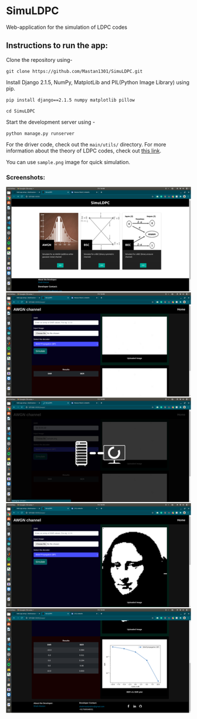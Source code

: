 # SimuLDPC
Web-application for the simulation of LDPC codes

## Instructions to run the app:

Clone the repository using-
```
git clone https://github.com/Mastan1301/SimuLDPC.git
```

Install Django 2.1.5, NumPy, MatplotLib and PIL(Python Image Library) using pip.

``` 
pip install django==2.1.5 numpy matplotlib pillow
 ```
 ```
 cd SimuLDPC
 ```
 
 Start the development server using - 
 
 ```
 python manage.py runserver
 ```
 For the driver code, check out the ```main/utils/``` directory. For more information about the theory of LDPC codes, check out [this link](https://github.com/Mastan1301/Signal-Processing/tree/master/LDPC).
 
 You can use ```sample.png``` image for quick simulation.
 
 ### Screenshots: 
 
 ![1](https://github.com/Mastan1301/SimuLDPC/blob/master/media/figs/1.png)
  ![2](https://github.com/Mastan1301/SimuLDPC/blob/master/media/figs/2.png)
   ![3](https://github.com/Mastan1301/SimuLDPC/blob/master/media/figs/3.png)
    ![4](https://github.com/Mastan1301/SimuLDPC/blob/master/media/figs/4.png)
     ![5](https://github.com/Mastan1301/SimuLDPC/blob/master/media/figs/5.png)
 
 
